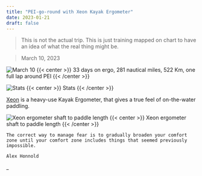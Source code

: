 ```yaml
---
title: "PEI-go-round with Xeon Kayak Ergometer"
date: 2023-01-21
draft: false
---
```


> This is not the actual trip. This is just training mapped on chart to have an idea of what the real thing might be.

> March 10, 2023

![March 10](/img/mar10.JPG)
{{< center >}}
33 days on ergo, 281 nautical miles, 522 Km, one full lap around PEI
{{< /center >}}

![Stats](/img/Stats.JPG)
{{< center >}}
Stats
{{< /center >}}

[Xeon](https://www.kayakpro.com/xeon/) is a heavy-use Kayak Ergometer, that gives a true feel of on-the-water paddling.

![Xeon ergometer shaft to paddle length](/img/equivalent-paddle-length.JPG)
{{< center >}}
Xeon ergometer shaft to paddle length
{{< /center >}}

```
The correct way to manage fear is to gradually broaden your comfort zone until your comfort zone includes things that seemed previously impossible.

Alex Honnold
```

\_
